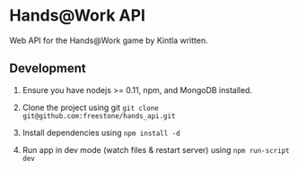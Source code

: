# Hands@Work API

Web API for the Hands@Work game by Kintla written.

## Development

1. Ensure you have nodejs >= 0.11, npm, and MongoDB installed.

2. Clone the project using git `git clone git@github.com:freestone/hands_api.git`

3. Install dependencies using `npm install -d`

4. Run app in dev mode (watch files & restart server) using `npm run-script dev`